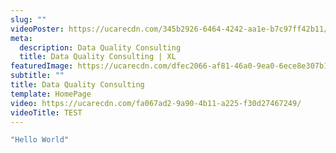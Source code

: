 ```yaml
---
slug: ""
videoPoster: https://ucarecdn.com/345b2926-6464-4242-aa1e-b7c97ff42b11/
meta:
  description: Data Quality Consulting
  title: Data Quality Consulting | XL
featuredImage: https://ucarecdn.com/dfec2066-af81-46a0-9ea0-6ece8e307b19/-/preview/-/grayscale/
subtitle: ""
title: Data Quality Consulting
template: HomePage
video: https://ucarecdn.com/fa067ad2-9a90-4b11-a225-f30d27467249/
videoTitle: TEST
---
```

```javascript
"Hello World"
```